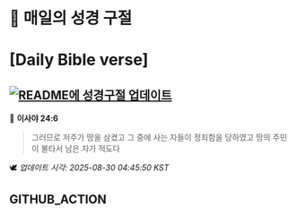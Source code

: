 # 🙏 매일의 성경 구절
# [Daily Bible verse]
## [![README에 성경구절 업데이트](https://github.com/DONGSUKA/first_test/actions/workflows/update-readme-bible.yml/badge.svg)](https://github.com/DONGSUKA/first_test/actions/workflows/update-readme-bible.yml)
<!-- START_BIBLE_VERSE -->
📖 **이사야 24:6**
> 그러므로 저주가 땅을 삼켰고 그 중에 사는 자들이 정죄함을 당하였고 땅의 주민이 불타서 남은 자가 적도다

🕊️ _업데이트 시각: 2025-08-30 04:45:50 KST_
  <!-- END_BIBLE_VERSE -->
## GITHUB_ACTION
